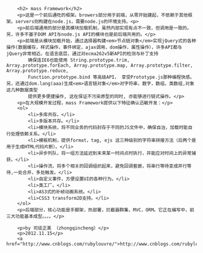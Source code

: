         <h2> mass Framework</h2>
        <p>这是一个前后通吃的框架。browers部分用于前端，从零开始建起，不依赖于其他框架。servers则构建在node.js，需要node.js的环境支持。<p>
        <p>前后端通用的部分是其模块加载机制，虽然内部实现有点不一致，但调用是一致的。另，许多不基于DOM API与node.js API的模块也是前后端共用的。</p>
        <p>前端是从模块加载开始，通过选择器构建<em>节点链对象</em>实现jQuery式的各种操作(数据缓存，样式操作，事件绑定，ajax调用，dom操作，属性操作），许多API都与jQuery非常相近。在语言底层，通过对ecma262v5新API的检测与补丁支持
            确保连IE6也能使用 String.prototype.trim, Array.prototype.forEach, Array.prototype.map, Array.prototype.filter, Array.prototype.reduce, 
            Function.prototype.bind 等高级API， 享受Prototype.js那种编程快感。另，还通过dom.lang(aaa)生成<em>语言链对象</em>对字符串，数字，数组，类数组,对象这几种数据类型
            提供更多便捷操作, 这在保证不污染原型的同时, 亦能够进行链式操作。</p>
        <p>在大规模开发过程，mass Framework提供以下特征确认迅敏开发：</p>
        <ol>
            <li>多库共存。</li>
            <li>多版本共存。</li>
            <li>模块系统，将不同业务的代码封存于不同的JS文件中，确保自治，加载时能自行处理依赖关系。</li>
            <li>模板机制，提供format，tag, ejs 这三种级别的字符串拼接方法（后两个是用于生成HTML代码片断）。</li>
            <li>异步列队，将一组方法延迟到末来某一时间点时执行，并能应对时间上的异常捕获。</li>
            <li>操作流，将多个相关的回调组织起来，避免回调套嵌，将串行等待变成并行等待,一处合并，多处触发。</li>
            <li>自定义事件，方便设置UI的各种行为。</li>
            <li>类工厂。</li>
            <li>AS3式的补帧动画系统。</li>
            <li>CSS3 transform2D支持。</li>
        </ol>
        <p>后端部分，核心功能是手脚架，热部署，拦截器群集，MVC，ORM。它正在编写中，前三大功能基本成型。。。。</p>

        <p>by 司徒正美 （zhongqincheng）</p>
        <p>2012.11.15</p>
        <a href="http://www.cnblogs.com/rubylouvre/">http://www.cnblogs.com/rubylouvre/</a>
